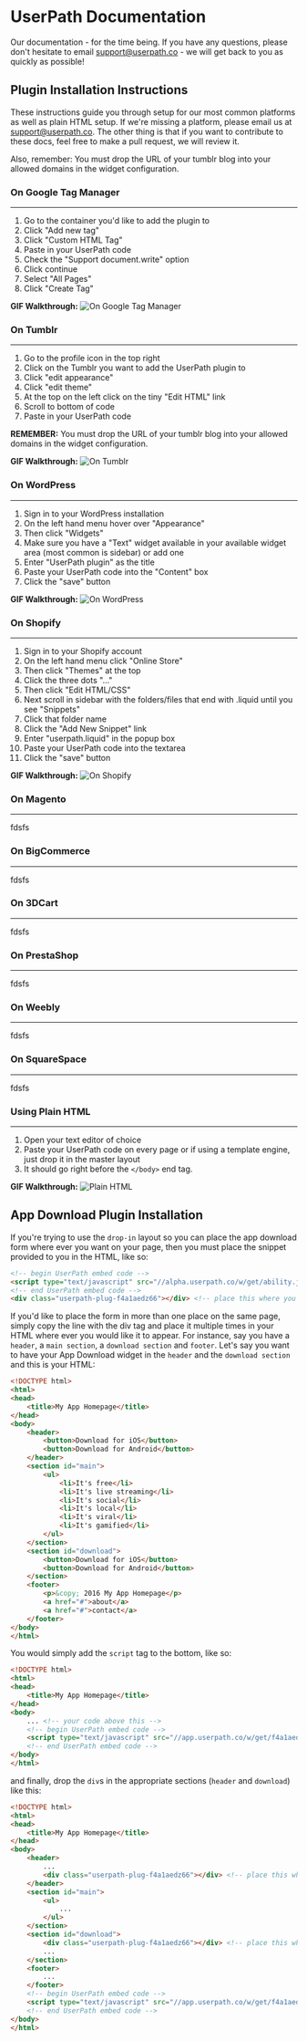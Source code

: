 # UserPath Documentation
Our documentation - for the time being. If you have any questions, please don't hesitate to email support@userpath.co - we will get back to you as quickly as possible!

## Plugin Installation Instructions

These instructions guide you through setup for our most common platforms as well as plain HTML setup. If we're missing a platform, please email us at support@userpath.co. The other thing is that if you want to contribute to these docs, feel free to make a pull request, we will review it. 

Also, remember: You must drop the URL of your tumblr blog into your allowed domains in the widget configuration.

### On Google Tag Manager

------
1. Go to the container you'd like to add the plugin to
2. Click "Add new tag"
3. Click "Custom HTML Tag"
4. Paste in your UserPath code
5. Check the "Support document.write" option
6. Click continue
7. Select "All Pages"
8. Click "Create Tag"

__GIF Walkthrough:__ ![On Google Tag Manager](./gtm-walkthrough.gif)

### On Tumblr

------

1. Go to the profile icon in the top right
2. Click on the Tumblr you want to add the UserPath plugin to
3. Click "edit appearance"
4. Click "edit theme"
5. At the top on the left click on the tiny "Edit HTML" link
6. Scroll to bottom of code
7. Paste in your UserPath code

__REMEMBER:__ You must drop the URL of your tumblr blog into your allowed domains in the widget configuration.

__GIF Walkthrough:__ ![On Tumblr](./tumblr-walkthrough.gif)

### On WordPress

------
1. Sign in to your WordPress installation
2. On the left hand menu hover over "Appearance"
3. Then click "Widgets"
4. Make sure you have a "Text" widget available in your available widget area (most common is sidebar) or add one
5. Enter "UserPath plugin" as the title
6. Paste your UserPath code into the "Content" box
7. Click the "save" button

__GIF Walkthrough:__ ![On WordPress](./wordpress-walkthrough.gif)

### On Shopify

------
1. Sign in to your Shopify account
2. On the left hand menu click "Online Store"
3. Then click "Themes" at the top
4. Click the three dots "..."
5. Then click "Edit HTML/CSS"
6. Next scroll in sidebar with the folders/files that end with .liquid until you see "Snippets"
7. Click that folder name
8. Click the "Add New Snippet" link
9. Enter "userpath.liquid" in the popup box
10. Paste your UserPath code into the textarea
11. Click the "save" button

__GIF Walkthrough:__ ![On Shopify](./shopify-walkthrough.gif)

### On Magento

------
fdsfs

### On BigCommerce

------
fdsfs

### On 3DCart

------
fdsfs

### On PrestaShop

------
fdsfs

### On Weebly

------
fdsfs

### On SquareSpace

------
fdsfs

### Using Plain HTML

------
1. Open your text editor of choice
2. Paste your UserPath code on every page or if using a template engine, just drop it in the master layout
3. It should go right before the `</body>` end tag.

__GIF Walkthrough:__ ![Plain HTML](./html-walkthrough.gif)

## App Download Plugin Installation

If you're trying to use the `drop-in` layout so you can place the app download form where ever you  want on your page, then you must place the snippet provided to you in the HTML, like so:

```html
<!-- begin UserPath embed code -->
<script type="text/javascript" src="//alpha.userpath.co/w/get/ability.js"></script>
<!-- end UserPath embed code -->
<div class="userpath-plug-f4a1aedz66"></div> <!-- place this where you want the form to show up -->
```

If you'd like to place the form in more than one place on the same page, simply copy the line with the div tag and place it multiple times in your HTML where ever you would like it to appear. For instance, say you have a `header`, a `main section`, a `download section` and `footer`. Let's say you want to have your App Download widget in the `header` and the `download section` and this is your HTML:

```html
<!DOCTYPE html>
<html>
<head>
	<title>My App Homepage</title>
</head>
<body>
	<header>
		<button>Download for iOS</button>
		<button>Download for Android</button>
	</header>
	<section id="main">
		<ul>
			<li>It's free</li>
			<li>It's live streaming</li>
			<li>It's social</li>
			<li>It's local</li>
			<li>It's viral</li>
			<li>It's gamified</li>
		</ul>
	</section>
	<section id="download">
		<button>Download for iOS</button>
		<button>Download for Android</button>
	</section>
	<footer>
		<p>&copy; 2016 My App Homepage</p>
		<a href="#">about</a>
		<a href="#">contact</a>
	</footer>
</body>
</html>
```

You would simply add the `script` tag to the bottom, like so:

```html
<!DOCTYPE html>
<html>
<head>
	<title>My App Homepage</title>
</head>
<body>
	... <!-- your code above this -->
	<!-- begin UserPath embed code -->
	<script type="text/javascript" src="//app.userpath.co/w/get/f4a1aedz66.js"></script>
	<!-- end UserPath embed code -->
</body>
</html>
```

and finally, drop the `div`s in the appropriate sections (`header` and `download`) like this:

```html
<!DOCTYPE html>
<html>
<head>
	<title>My App Homepage</title>
</head>
<body>
	<header>
		...
		<div class="userpath-plug-f4a1aedz66"></div> <!-- place this where you want the form to show up -->
	</header>
	<section id="main">
		<ul>
			...
		</ul>
	</section>
	<section id="download">
		<div class="userpath-plug-f4a1aedz66"></div> <!-- place this where you want the form to show up -->
		...
	</section>
	<footer>
		...
	</footer>
	<!-- begin UserPath embed code -->
	<script type="text/javascript" src="//app.userpath.co/w/get/f4a1aedz66.js"></script>
	<!-- end UserPath embed code -->
</body>
</html>
```
